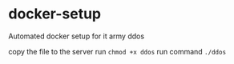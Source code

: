 # docker-setup
Automated docker setup for it army ddos

copy the file to the server
run `chmod +x ddos`
run command `./ddos`
